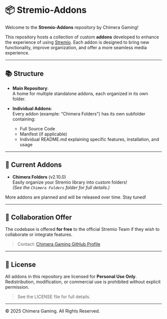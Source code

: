 # 📦 Stremio-Addons

Welcome to the **Stremio-Addons** repository by Chimera Gaming!

This repository hosts a collection of custom **addons** developed to enhance the experience of using [Stremio](https://www.stremio.com/). Each addon is designed to bring new functionality, improve organization, and offer a more seamless media experience.

---

## 📚 Structure

- **Main Repository**:  
  A home for multiple standalone addons, each organized in its own folder.

- **Individual Addons**:  
  Every addon (example: "Chimera Folders") has its own subfolder containing:
  - Full Source Code
  - Manifest (if applicable)
  - Individual README.md explaining specific features, installation, and usage

---

## 🚀 Current Addons

- **Chimera Folders** (v2.10.0)  
  Easily organize your Stremio library into custom folders!  
  *(See the `Chimera Folders` folder for full details.)*

More addons are planned and will be released over time. Stay tuned!

---

## 🤝 Collaboration Offer

The codebase is offered **for free** to the official Stremio Team if they wish to collaborate or integrate features.

> Contact: [Chimera Gaming GitHub Profile](https://github.com/ChimeraGaming)

---

## 📄 License

All addons in this repository are licensed for **Personal Use Only**.  
Redistribution, modification, or commercial use is prohibited without explicit permission.

> See the LICENSE file for full details.

---

© 2025 Chimera Gaming. All Rights Reserved.
